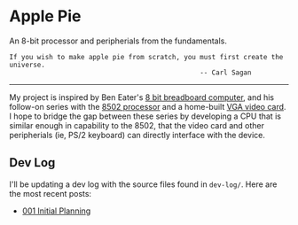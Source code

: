 # Apple Pie

An 8-bit processor and peripherials from the fundamentals.

    If you wish to make apple pie from scratch, you must first create the universe.
                                                    -- Carl Sagan

---

My project is inspired by Ben Eater's [8 bit breadboard computer](https://eater.net/8bit), and his follow-on series with the [8502 processor](https://eater.net/6502) and a home-built [VGA video card](https://eater.net/vga). I hope to bridge the gap between these series by developing a CPU that is similar enough in capability to the 8502, that the video card and other peripherials (ie, PS/2 keyboard) can directly interface with the device.

## Dev Log

I'll be updating a dev log with the source files found in `dev-log/`. Here are the most recent posts:

- [001 Initial Planning](dev-log/001-initial-planning.md)